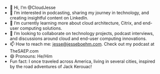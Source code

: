 - 👋 Hi, I’m @CloudJesse
- 👀 I’m interested in podcasting, sharing my journey in technology, and creating insightful content on LinkedIn.
- 🌱 I’m currently learning more about cloud architecture, Citrix, and end-user computing solutions.
- 💞️ I’m looking to collaborate on technology projects, podcast interviews, and discussions around cloud and end-user computing innovations.
- 📫 How to reach me: jesse@jesseboehm.com. Check out my podcast at TheSAEP.com
- 😄 Pronouns: He/Him
-  Fun fact: I once traveled across America, living in several cities, inspired by the road adventures of Jack Kerouac!
  

<!---
CloudJesse/CloudJesse is a ✨ special ✨ repository because its `README.md` (this file) appears on your GitHub profile.
You can click the Preview link to take a look at your changes.
--->
